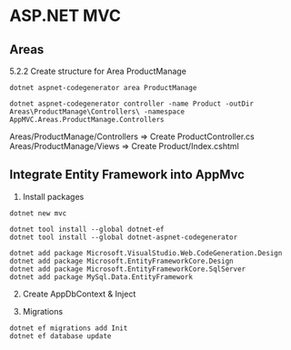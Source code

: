 # ASP.NET MVC

## Areas

5.2.2 Create structure for Area ProductManage

```
dotnet aspnet-codegenerator area ProductManage

dotnet aspnet-codegenerator controller -name Product -outDir Areas\ProductManage\Controllers\ -namespace AppMVC.Areas.ProductManage.Controllers
```

Areas/ProductManage/Controllers => Create ProductController.cs
Areas/ProductManage/Views => Create Product/Index.cshtml

## Integrate Entity Framework into AppMvc

1. Install packages

```
dotnet new mvc

dotnet tool install --global dotnet-ef
dotnet tool install --global dotnet-aspnet-codegenerator

dotnet add package Microsoft.VisualStudio.Web.CodeGeneration.Design
dotnet add package Microsoft.EntityFrameworkCore.Design
dotnet add package Microsoft.EntityFrameworkCore.SqlServer
dotnet add package MySql.Data.EntityFramework
```

2. Create AppDbContext & Inject

3. Migrations

```
dotnet ef migrations add Init
dotnet ef database update
```
